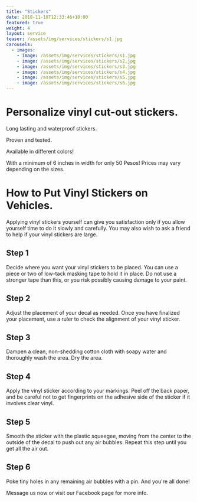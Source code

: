 ```yaml
---
title: "Stickers"
date: 2018-11-18T12:33:46+10:00
featured: true
weight: 4
layout: service
teaser: /assets/img/services/stickers/s1.jpg
carousels:
  - images: 
    - image: /assets/img/services/stickers/s1.jpg
    - image: /assets/img/services/stickers/s2.jpg
    - image: /assets/img/services/stickers/s3.jpg
    - image: /assets/img/services/stickers/s4.jpg
    - image: /assets/img/services/stickers/s5.jpg
    - image: /assets/img/services/stickers/s6.jpg
---
```


# Personalize vinyl cut-out stickers. 

Long lasting and waterproof stickers.

Proven and tested.

Available in different colors!

With a minimum of 6 inches in width for only 50 Pesos! Prices may vary depending on the sizes.

# How to Put Vinyl Stickers on Vehicles.

Applying vinyl stickers yourself can give you satisfaction only if you allow yourself time to do it slowly and carefully. You may also wish to ask a friend to help if your vinyl stickers are large. 

## Step 1

Decide where you want your vinyl stickers to be placed. You can use a piece or two of low-tack masking tape to hold it in place. Do not use a stronger tape than this, or you risk possibly causing damage to your paint.

## Step 2

Adjust the placement of your decal as needed. Once you have finalized your placement, use a ruler to check the alignment of your vinyl sticker.

## Step 3

Dampen a clean, non-shedding cotton cloth with soapy water and thoroughly wash the area. Dry the area.

## Step 4

Apply the vinyl sticker according to your markings. Peel off the back paper, and be careful not to get fingerprints on the adhesive side of the sticker if it involves clear vinyl.

## Step 5

Smooth the sticker with the plastic squeegee, moving from the center to the outside of the decal to push out any air bubbles. Repeat this step until you get all the air out.

## Step 6

Poke tiny holes in any remaining air bubbles with a pin. And you're all done!

Message us now or visit our Facebook page for more info.